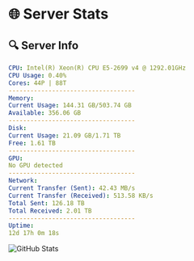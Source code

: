 # 🌐 Server Stats
## 🔍 Server Info
```yaml
CPU: Intel(R) Xeon(R) CPU E5-2699 v4 @ 1292.01GHz
CPU Usage: 0.40%
Cores: 44P | 88T
-----------------------------------
Memory:
Current Usage: 144.31 GB/503.74 GB
Available: 356.06 GB
-----------------------------------
Disk:
Current Usage: 21.09 GB/1.71 TB
Free: 1.61 TB
-----------------------------------
GPU:
No GPU detected
-----------------------------------
Network:
Current Transfer (Sent): 42.43 MB/s
Current Transfer (Received): 513.58 KB/s
Total Sent: 126.18 TB
Total Received: 2.01 TB
-----------------------------------
Uptime:
12d 17h 0m 18s
```
![GitHub Stats](https://img.shields.io/badge/Updated-2025-02-20_15:43:36-blue)